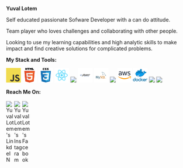 <!-- <img align="right" alt="GIF" src="https://github.com/abhisheknaiidu/abhisheknaiidu/blob/master/code.gif?raw=true" width="550" height="500" /> -->

**Yuval Lotem**

Self educated passionate Sofware Developer with a can do attitude.

Team player who loves challenges and collaborating with other people.

Looking to use my learning capabilities and high analytic skills to make impact and find creative solutions for complicated problems.

**My Stack and Tools:**

<code><img height="40" src="https://raw.githubusercontent.com/github/explore/80688e429a7d4ef2fca1e82350fe8e3517d3494d/topics/javascript/javascript.png"></code>
<code><img height="40" src="https://raw.githubusercontent.com/github/explore/80688e429a7d4ef2fca1e82350fe8e3517d3494d/topics/html/html.png"></code>
<code><img height="40" src="https://raw.githubusercontent.com/github/explore/5c058a388828bb5fde0bcafd4bc867b5bb3f26f3/topics/css/css.png"></code>
<code><img height="40" src="https://raw.githubusercontent.com/github/explore/80688e429a7d4ef2fca1e82350fe8e3517d3494d/topics/react/react.png"></code>
<code><img height="40" src="https://img.icons8.com/color/452/nodejs.png"></code>
<code><img height="40" src="https://raw.githubusercontent.com/github/explore/80688e429a7d4ef2fca1e82350fe8e3517d3494d/topics/jquery/jquery.png"></code>
<code><img height="40" src="https://raw.githubusercontent.com/github/explore/80688e429a7d4ef2fca1e82350fe8e3517d3494d/topics/mysql/mysql.png"></code>
<code><img height="40" src="https://cdn.iconscout.com/icon/free/png-512/mongodb-5-1175140.png"></code>
<code><img height="40" src="https://raw.githubusercontent.com/github/explore/80688e429a7d4ef2fca1e82350fe8e3517d3494d/topics/aws/aws.png"></code>
<code><img height="40" src="https://raw.githubusercontent.com/github/explore/80688e429a7d4ef2fca1e82350fe8e3517d3494d/topics/docker/docker.png"></code>
<code><img height="40" src="https://img.icons8.com/color/452/git.png"></code>
<code><img height="40" src="https://img.icons8.com/color/452/github.png"></code>



**Reach Me On:**
<br /><br />
<a href="https://www.linkedin.com/in/yuval-lotem-3915901b7/">
  <img align="left" alt="Yuval Lotem's LinkdeIN" width="22px" src="https://cdn.jsdelivr.net/npm/simple-icons@v3/icons/linkedin.svg" />
</a>
<a href="https://www.instagram.com/yuvalotem/">
  <img align="left" alt="Yuval Lotem's Instagram" width="22px" src="https://cdn.jsdelivr.net/npm/simple-icons@v3/icons/instagram.svg" />
</a>
<a href="https://www.facebook.com/yuval.lotem">
  <img align="left" alt="Yuval Lotem's Facebook" width="22px" src="https://cdn.jsdelivr.net/npm/simple-icons@v3/icons/facebook.svg" />
</a>
